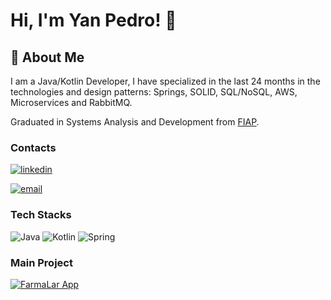 # Hi, I'm Yan Pedro! 👋

## 🚀 About Me
I am a Java/Kotlin Developer, I have specialized in the last 24 months in the technologies and design patterns: Springs, SOLID, SQL/NoSQL, AWS, Microservices and RabbitMQ.

Graduated in Systems Analysis and Development from [FIAP](https://www.fiap.com.br/).

### Contacts 
[![linkedin](https://img.shields.io/badge/LinkedIn-000?style=for-the-badge&logo=linkedin&logoColor=0E76A8)](https://www.linkedin.com/in/yan-pedro-dev/)

[![email](https://img.shields.io/badge/Email-910?style=for-the-badge&logo=email)](mailto:yan.pedro@outlook.com)

### Tech Stacks
![Java](https://img.shields.io/badge/Java-565?style=for-the-badge&logo=java)
![Kotlin](https://img.shields.io/badge/Kotlin-505?style=for-the-badge&logo=kotlin)
![Spring](https://img.shields.io/badge/Spring-150?style=for-the-badge&logo=spring)

### Main Project
[![FarmaLar App](https://github-readme-stats.vercel.app/api/pin/?username=yanpedroDev&repo=FarmaLar-App&bg_color=00000d&border_color=1C1C1C&show_icons=true&icon_color=30A3DC&title_color=FFF&text_color=FFF)](https://github.com/yanpedroDev/FarmaLar-App)
